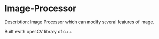 # Image-Processor

Description: Image Processor which can modify several features of image.

Built ewith openCV library of c++.
